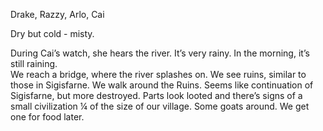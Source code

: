 Drake, Razzy, Arlo, Cai

Dry but cold \- misty. 

During Cai’s watch, she hears the river. It’s very rainy. In the morning, it’s still raining.   
We reach a bridge, where the river splashes on. We see ruins, similar to those in Sigisfarne. We walk around the Ruins. Seems like continuation of Sigisfarne, but more destroyed. Parts look looted and there’s signs of a small civilization ¼ of the size of our village. Some goats around. We get one for food later.